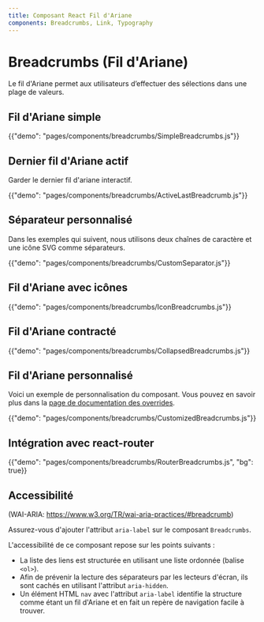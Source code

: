 ```yaml
---
title: Composant React Fil d'Ariane
components: Breadcrumbs, Link, Typography
---
```


# Breadcrumbs (Fil d'Ariane)

<p class="description">Le fil d'Ariane permet aux utilisateurs d’effectuer des sélections dans une plage de valeurs.</p>

## Fil d'Ariane simple

{{"demo": "pages/components/breadcrumbs/SimpleBreadcrumbs.js"}}

## Dernier fil d'Ariane actif

Garder le dernier fil d'ariane interactif.

{{"demo": "pages/components/breadcrumbs/ActiveLastBreadcrumb.js"}}

## Séparateur personnalisé

Dans les exemples qui suivent, nous utilisons deux chaînes de caractère et une icône SVG comme séparateurs.

{{"demo": "pages/components/breadcrumbs/CustomSeparator.js"}}

## Fil d'Ariane avec icônes

{{"demo": "pages/components/breadcrumbs/IconBreadcrumbs.js"}}

## Fil d'Ariane contracté

{{"demo": "pages/components/breadcrumbs/CollapsedBreadcrumbs.js"}}

## Fil d'Ariane personnalisé

Voici un exemple de personnalisation du composant. Vous pouvez en savoir plus dans la [page de documentation des overrides](/customization/components/).

{{"demo": "pages/components/breadcrumbs/CustomizedBreadcrumbs.js"}}

## Intégration avec react-router

{{"demo": "pages/components/breadcrumbs/RouterBreadcrumbs.js", "bg": true}}

## Accessibilité

(WAI-ARIA: https://www.w3.org/TR/wai-aria-practices/#breadcrumb)

Assurez-vous d'ajouter l'attribut `aria-label` sur le composant `Breadcrumbs`.

L'accessibilité de ce composant repose sur les points suivants :

- La liste des liens est structurée en utilisant une liste ordonnée (balise `<ol>`).
- Afin de prévenir la lecture des séparateurs par les lecteurs d'écran, ils sont cachés en utilisant l'attribut `aria-hidden`.
- Un élément HTML `nav` avec l'attribut `aria-label` identifie la structure comme étant un fil d'Ariane et en fait un repère de navigation facile à trouver.